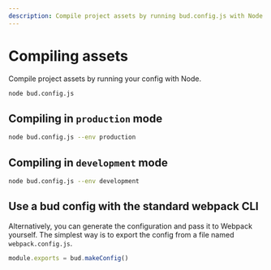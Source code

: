 ```yaml
---
description: Compile project assets by running bud.config.js with Node.
---
```


# Compiling assets

Compile project assets by running your config with Node.

```sh
node bud.config.js
```

## Compiling in `production` mode

```sh
node bud.config.js --env production
```

## Compiling in `development` mode

```sh
node bud.config.js --env development
```

## Use a bud config with the standard webpack CLI

Alternatively, you can generate the configuration and pass it to Webpack yourself. The simplest way is to export the config from a file named `webpack.config.js`.

```js
module.exports = bud.makeConfig()
```
